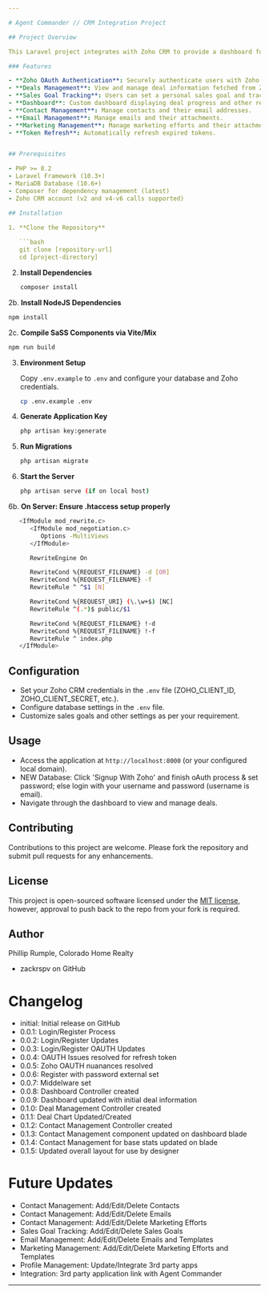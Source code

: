 ```yaml
---

# Agent Commander // CRM Integration Project

## Project Overview

This Laravel project integrates with Zoho CRM to provide a dashboard for managing deals and contacts. The application authenticates users via Zoho OAuth, retrieves deal information, and displays it on a custom dashboard. It supports token refresh and allows users to set and track their sales goals, manage their contacts, emails, and marketing efforts.

### Features

- **Zoho OAuth Authentication**: Securely authenticate users with Zoho CRM using OAuth.
- **Deals Management**: View and manage deal information fetched from Zoho CRM.
- **Sales Goal Tracking**: Users can set a personal sales goal and track progress towards this goal.
- **Dashboard**: Custom dashboard displaying deal progress and other relevant metrics.
- **Contact Management**: Manage contacts and their email addresses.
- **Email Management**: Manage emails and their attachments.
- **Marketing Management**: Manage marketing efforts and their attachments.
- **Token Refresh**: Automatically refresh expired tokens.


## Prerequisites

- PHP >= 8.2
- Laravel Framework (10.3+)
- MariaDB Database (10.6+)
- Composer for dependency management (latest)
- Zoho CRM account (v2 and v4-v6 calls supported)

## Installation

1. **Clone the Repository**
   
   ```bash
   git clone [repository-url]
   cd [project-directory]
   ```

2. **Install Dependencies**
   
   ```bash
   composer install
   ```

2b. **Install NodeJS Dependencies**

   ```bash
   npm install
   ```

2c. **Compile SaSS Components via Vite/Mix**

   ```bash
   npm run build
   ```

3. **Environment Setup**
   
   Copy `.env.example` to `.env` and configure your database and Zoho credentials.

   ```bash
   cp .env.example .env
   ```

4. **Generate Application Key**
   
   ```bash
   php artisan key:generate
   ```

5. **Run Migrations**
   
   ```bash
   php artisan migrate
   ```

6. **Start the Server**
   
   ```bash
   php artisan serve (if on local host)
   ```

6b. **On Server: Ensure .htaccess setup properly**

```bash
   <IfModule mod_rewrite.c>
      <IfModule mod_negotiation.c>
         Options -MultiViews
      </IfModule>

      RewriteEngine On

      RewriteCond %{REQUEST_FILENAME} -d [OR]
      RewriteCond %{REQUEST_FILENAME} -f
      RewriteRule ^ ^$1 [N]

      RewriteCond %{REQUEST_URI} (\.\w+$) [NC]
      RewriteRule ^(.*)$ public/$1

      RewriteCond %{REQUEST_FILENAME} !-d
      RewriteCond %{REQUEST_FILENAME} !-f
      RewriteRule ^ index.php
   </IfModule>
```
## Configuration

- Set your Zoho CRM credentials in the `.env` file (ZOHO_CLIENT_ID, ZOHO_CLIENT_SECRET, etc.).
- Configure database settings in the `.env` file.
- Customize sales goals and other settings as per your requirement.

## Usage

- Access the application at `http://localhost:8000` (or your configured local domain).
- NEW Database: Click 'Signup With Zoho' and finish oAuth process & set password; else login with your username and password (username is email).
- Navigate through the dashboard to view and manage deals.

## Contributing

Contributions to this project are welcome. Please fork the repository and submit pull requests for any enhancements.

## License

This project is open-sourced software licensed under the [MIT license](http://opensource.org/licenses/MIT), however, approval to push back to the repo from your fork is required.

## Author

Phillip Rumple, Colorado Home Realty
- zackrspv on GitHub

# Changelog
- initial: Initial release on GitHub
- 0.0.1: Login/Register Process
- 0.0.2: Login/Register Updates
- 0.0.3: Login/Register OAUTH Updates
- 0.0.4: OAUTH Issues resolved for refresh token
- 0.0.5: Zoho OAUTH nuanances resolved
- 0.0.6: Register with password external set
- 0.0.7: Middelware set
- 0.0.8: Dashboard Controller created
- 0.0.9: Dashboard updated with initial deal information
- 0.1.0: Deal Management Controller created
- 0.1.1: Deal Chart Updated/Created
- 0.1.2: Contact Management Controller created
- 0.1.3: Contact Management component updated on dashboard blade
- 0.1.4: Contact Management for base stats updated on blade
- 0.1.5: Updated overall layout for use by designer

# Future Updates
- Contact Management: Add/Edit/Delete Contacts
- Contact Management: Add/Edit/Delete Emails
- Contact Management: Add/Edit/Delete Marketing Efforts
- Sales Goal Tracking: Add/Edit/Delete Sales Goals
- Email Management: Add/Edit/Delete Emails and Templates
- Marketing Management: Add/Edit/Delete Marketing Efforts and Templates
- Profile Management: Update/Integrate 3rd party apps
- Integration: 3rd party application link with Agent Commander

---
```

